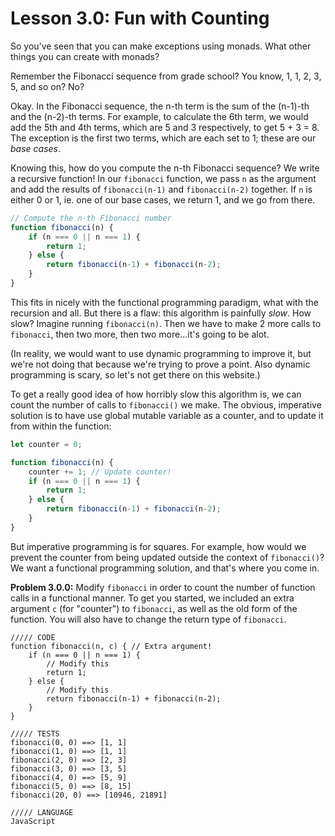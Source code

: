 # Lesson 3.0: Fun with Counting 

So you've seen that you can make exceptions using monads. What other things you can create with monads?

Remember the Fibonacci sequence from grade school? You know, 1, 1, 2, 3, 5, and so on? No?

Okay. In the Fibonacci sequence, the n-th term is the sum of the (n-1)-th and the (n-2)-th terms. For example, to calculate the 6th term, we would add the 5th and 4th terms, which are 5 and 3 respectively, to get 5 + 3 = 8. The exception is the first two terms, which are each set to 1; these are our _base cases_.

Knowing this, how do you compute the n-th Fibonacci sequence? We write a recursive function! In our `fibonacci` function, we pass `n` as the argument and add the results of `fibonacci(n-1)` and `fibonacci(n-2)` together. If `n` is either 0 or 1, ie. one of our base cases, we return 1, and we go from there.

```javascript
// Compute the n-th Fibonacci number
function fibonacci(n) {
    if (n === 0 || n === 1) {
        return 1;
    } else {
        return fibonacci(n-1) + fibonacci(n-2);
    }
}
```
This fits in nicely with the functional programming paradigm, what with the recursion and all. But there is a flaw: this algorithm is painfully _slow_. How slow? Imagine running `fibonacci(n)`. Then we have to make 2 more calls to `fibonacci`, then two more, then two more...it's going to be alot.

(In reality, we would want to use dynamic programming to improve it, but we're not doing that because we're trying to prove a point. Also dynamic programming is scary, so let's not get there on this website.)

To get a really good idea of how horribly slow this algorithm is, we can count the number of calls to `fibonacci()` we make. The obvious, imperative solution is to have use global mutable variable as a counter, and to update it from within the function:

```javascript
let counter = 0;

function fibonacci(n) {
    counter += 1; // Update counter!
    if (n === 0 || n === 1) {
        return 1;
    } else {
        return fibonacci(n-1) + fibonacci(n-2);
    }
}
```

But imperative programming is for squares. For example, how would we prevent the counter from being updated outside the context of `fibonacci()`? We want a functional programming solution, and that's where you come in.

**Problem 3.0.0:** Modify `fibonacci` in order to count the number of function calls in a functional manner. To get you started, we included an extra argument `c` (for "counter") to `fibonacci`, as well as the old form of the function. You will also have to change the return type of `fibonacci`.

```problem
///// CODE
function fibonacci(n, c) { // Extra argument!
    if (n === 0 || n === 1) {
        // Modify this
        return 1;
    } else {
        // Modify this
        return fibonacci(n-1) + fibonacci(n-2);
    }
}

///// TESTS
fibonacci(0, 0) ==> [1, 1]
fibonacci(1, 0) ==> [1, 1]
fibonacci(2, 0) ==> [2, 3]
fibonacci(3, 0) ==> [3, 5] 
fibonacci(4, 0) ==> [5, 9]
fibonacci(5, 0) ==> [8, 15]
fibonacci(20, 0) ==> [10946, 21891]

///// LANGUAGE
JavaScript
```